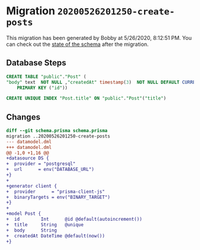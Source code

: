# Migration `20200526201250-create-posts`

This migration has been generated by Bobby at 5/26/2020, 8:12:51 PM.
You can check out the [state of the schema](./schema.prisma) after the migration.

## Database Steps

```sql
CREATE TABLE "public"."Post" (
"body" text  NOT NULL ,"createdAt" timestamp(3)  NOT NULL DEFAULT CURRENT_TIMESTAMP,"id" SERIAL,"title" text  NOT NULL ,
    PRIMARY KEY ("id"))

CREATE UNIQUE INDEX "Post.title" ON "public"."Post"("title")
```

## Changes

```diff
diff --git schema.prisma schema.prisma
migration ..20200526201250-create-posts
--- datamodel.dml
+++ datamodel.dml
@@ -1,0 +1,16 @@
+datasource DS {
+  provider = "postgresql"
+  url      = env("DATABASE_URL")
+}
+
+generator client {
+  provider      = "prisma-client-js"
+  binaryTargets = env("BINARY_TARGET")
+}
+
+model Post {
+  id        Int      @id @default(autoincrement())
+  title     String   @unique
+  body      String
+  createdAt DateTime @default(now())
+}
```


